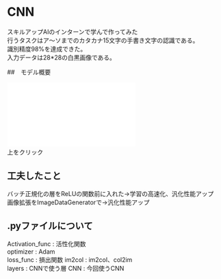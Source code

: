 # CNN

スキルアップAIのインターンで学んで作ってみた  
行うタスクはア〜ソまでのカタカナ15文字の手書き文字の認識である。  
識別精度98%を達成できた。  
入力データは28*28の白黒画像である。

##　モデル概要

![やる気](CNN.pdf)  
上をクリック

## 工夫したこと
バッチ正規化の層をReLUの関数前に入れた->学習の高速化、汎化性能アップ  
画像拡張をImageDataGeneratorで->汎化性能アップ

## .pyファイルについて
Activation_func : 活性化関数  
optimizer : Adam  
loss_func : 損出関数
im2col : im2col、col2im  
layers : CNNで使う層
CNN : 今回使うCNN

